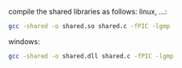 compile the shared libraries as follows:
linux, ...:
```sh
gcc -shared -o shared.so shared.c -fPIC -lgmp
```

windows:
```sh
gcc -shared -o shared.dll shared.c -fPIC -lgmp
```